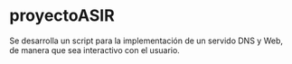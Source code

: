 # proyectoASIR
Se desarrolla un script para la implementación de un servido DNS y Web, de manera que sea interactivo con el usuario.
